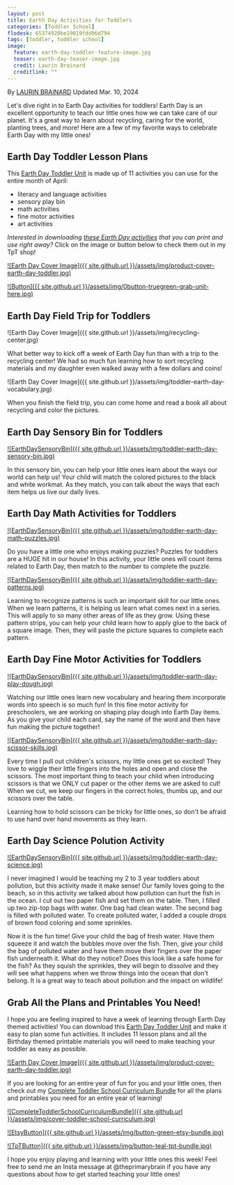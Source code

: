 ```yaml
---
layout: post
title: Earth Day Activities for Toddlers
categories: [Toddler School]
flodesk: 65374920be19019fdd96d794
tags: [toddler, toddler school]
image:
  feature: earth-day-toddler-feature-image.jpg
  teaser: earth-day-teaser-image.jpg
  credit: Laurin Brainard
  creditlink: ""
---
```

By [LAURIN BRAINARD](https://theprimarybrain.com/menu/about/) Updated Mar. 10, 2024

Let's dive right in to Earth Day activities for toddlers! Earth Day is an excellent opportunity to teach our little ones how we can take care of our planet. It's a great way to learn about recycling, caring for the world, planting trees, and more! Here are a few of my favorite ways to celebrate Earth Day with my little ones!

## Earth Day Toddler Lesson Plans
This [Earth Day Toddler Unit](https://www.teacherspayteachers.com/Product/Earth-Day-Theme-Toddler-Activities-Lesson-Plans-Preschool-Curriculum-11100012?utm_source=PB%20Blog&utm_campaign=Earth%20Day%20Toddler%20Activities) is made up of 11 activities you can use for the entire month of April:
- literacy and language activities
- sensory play bin 
- math activities
- fine motor activities
- art activities

_Interested in downloading [these Earth Day activities](https://www.teacherspayteachers.com/Product/Earth-Day-Theme-Toddler-Activities-Lesson-Plans-Preschool-Curriculum-11100012?utm_source=PB%20Blog&utm_campaign=Earth%20Day%20Toddler%20Activities) that you can print and use right away?_ Click on the image or button below to check them out in my TpT shop! 

[![Earth Day Cover Image]({{ site.github.url }}/assets/img/product-cover-earth-day-toddler.jpg)](https://www.teacherspayteachers.com/Product/Earth-Day-Theme-Toddler-Activities-Lesson-Plans-Preschool-Curriculum-11100012?utm_source=PB%20Blog&utm_campaign=Earth%20Day%20Toddler%20Activities)

[![Button]({{ site.github.url }}/assets/img/0button-truegreen-grab-unit-here.jpg)](https://www.teacherspayteachers.com/Product/Earth-Day-Theme-Toddler-Activities-Lesson-Plans-Preschool-Curriculum-11100012?utm_source=PB%20Blog&utm_campaign=Earth%20Day%20Toddler%20Activities)

## Earth Day Field Trip for Toddlers

![Earth Day Cover Image]({{ site.github.url }}/assets/img/recycling-center.jpg)

What better way to kick off a week of Earth Day fun than with a trip to the recycling center! We had so much fun learning how to sort recycling materials and my daughter even walked away with a few dollars and coins! 

![Earth Day Cover Image]({{ site.github.url }}/assets/img/toddler-earth-day-vocabulary.jpg)

When you finish the field trip, you can come home and read a book all about recycling and color the pictures.

## Earth Day Sensory Bin for Toddlers

[![EarthDaySensoryBin]({{ site.github.url }}/assets/img/toddler-earth-day-sensory-bin.jpg)](https://www.teacherspayteachers.com/Product/Earth-Day-Theme-Toddler-Activities-Lesson-Plans-Preschool-Curriculum-11100012?utm_source=PB%20Blog&utm_campaign=Earth%20Day%20Toddler%20Activities)

In this sensory bin, you can help your little ones learn about the ways our world can help us! Your child will match the colored pictures to the black and white workmat. As they match, you can talk about the ways that each item helps us live our daily lives. 

## Earth Day Math Activities for Toddlers

[![EarthDaySensoryBin]({{ site.github.url }}/assets/img/toddler-earth-day-math-puzzles.jpg)](https://www.teacherspayteachers.com/Product/Earth-Day-Theme-Toddler-Activities-Lesson-Plans-Preschool-Curriculum-11100012?utm_source=PB%20Blog&utm_campaign=Earth%20Day%20Toddler%20Activities)

Do you have a little one who enjoys making puzzles? Puzzles for toddlers are a HUGE hit in our house! In this activity, your little ones will count items related to Earth Day, then match to the number to complete the puzzle. 


[![EarthDaySensoryBin]({{ site.github.url }}/assets/img/toddler-earth-day-patterns.jpg)](https://www.teacherspayteachers.com/Product/Earth-Day-Theme-Toddler-Activities-Lesson-Plans-Preschool-Curriculum-11100012?utm_source=PB%20Blog&utm_campaign=Earth%20Day%20Toddler%20Activities)

Learning to recognize patterns is such an important skill for our little ones. When we learn patterns, it is helping us learn what comes next in a series. This will apply to so many other areas of life as they grow. Using these pattern strips, you can help your child learn how to apply glue to the back of a square image. Then, they will paste the picture squares to complete each pattern. 

## Earth Day Fine Motor Activities for Toddlers

[![EarthDaySensoryBin]({{ site.github.url }}/assets/img/toddler-earth-day-play-dough.jpg)](https://www.teacherspayteachers.com/Product/Earth-Day-Theme-Toddler-Activities-Lesson-Plans-Preschool-Curriculum-11100012?utm_source=PB%20Blog&utm_campaign=Earth%20Day%20Toddler%20Activities)

Watching our little ones learn new vocabulary and hearing them incorporate words into speech is so much fun! In this fine motor activity for preschoolers, we are working on shaping play dough into Earth Day items. As you give your child each card, say the name of the word and then have fun making the picture together!

[![EarthDaySensoryBin]({{ site.github.url }}/assets/img/toddler-earth-day-scissor-skills.jpg)](https://www.teacherspayteachers.com/Product/Earth-Day-Theme-Toddler-Activities-Lesson-Plans-Preschool-Curriculum-11100012?utm_source=PB%20Blog&utm_campaign=Earth%20Day%20Toddler%20Activities)

Every time I pull out children's scissors, my little ones get so excited! They love to wiggle their little fingers into the holes and open and close the scissors. The most important thing to teach your child when introducing scissors is that we ONLY cut paper or the other items we are asked to cut! When we cut, we keep our fingers in the correct holes, thumbs up, and our scissors over the table. 

Learning how to hold scissors can be tricky for little ones, so don't be afraid to use hand over hand movements as they learn. 

## Earth Day Science Polution Activity

[![EarthDaySensoryBin]({{ site.github.url }}/assets/img/toddler-earth-day-science.jpg)](https://www.teacherspayteachers.com/Product/Earth-Day-Theme-Toddler-Activities-Lesson-Plans-Preschool-Curriculum-11100012?utm_source=PB%20Blog&utm_campaign=Earth%20Day%20Toddler%20Activities)

I never imagined I would be teaching my 2 to 3 year toddlers about pollution, but this activity made it make sense! Our family loves going to the beach, so in this activity we talked about how pollution can hurt the fish in the ocean. I cut out two paper fish and set them on the table. Then, I filled up two zip-top bags with water. One bag had clean water. The second bag is filled with polluted water. To create polluted water, I added a couple drops of brown food coloring and some sprinkles. 

Now it is the fun time! Give your child the bag of fresh water. Have them squeeze it and watch the bubbles move over the fish. Then, give your child the bag of polluted water and have them move their fingers over the paper fish underneath it. What do they notice? Does this look like a safe home for the fish? As they squish the sprinkles, they will begin to dissolve and they will see what happens when we throw things into the ocean that don't belong. It is a great way to teach about pollution and the impact on wildlife!

## Grab All the Plans and Printables You Need!

I hope you are feeling inspired to have a week of learning through Earth Day themed activities! You can download this [Earth Day Toddler Unit](https://www.teacherspayteachers.com/Product/Earth-Day-Theme-Toddler-Activities-Lesson-Plans-Preschool-Curriculum-11100012?utm_source=PB%20Blog&utm_campaign=Earth%20Day%20Toddler%20Activities) and make it easy to plan some fun activities. It includes 11 lesson plans and all the Birthday themed printable materials you will need to make teaching your toddler as easy as possible. 

[![Earth Day Cover Image]({{ site.github.url }}/assets/img/product-cover-earth-day-toddler.jpg)](https://www.teacherspayteachers.com/Product/Earth-Day-Theme-Toddler-Activities-Lesson-Plans-Preschool-Curriculum-11100012?utm_source=PB%20Blog&utm_campaign=Earth%20Day%20Toddler%20Activities)

If you are looking for an entire year of fun for you and your little ones, then check out my [Complete Toddler School Curriculum Bundle](https://www.teacherspayteachers.com/Product/The-Complete-Toddler-School-Curriculum-Preschool-Activities-Lesson-Plans-9277137?st=d4f10691f6220ae963d64a0926662e73&utm_source=PB%20BLOG&utm_campaign=Complete%20Toddler%20Bundle%20TextLink) for all the plans and printables you need for an entire year of learning!

[![CompleteToddlerSchoolCurriculumBundle]({{ site.github.url }}/assets/img/cover-toddler-school-curriculum.jpg)](https://www.teacherspayteachers.com/Product/The-Complete-Toddler-School-Curriculum-Preschool-Activities-Lesson-Plans-9277137?st=d4f10691f6220ae963d64a0926662e73&utm_source=PB%20BLOG&utm_campaign=Complete%20Toddler%20Bundle%20Cover)

[![EtsyButton]({{ site.github.url }}/assets/img/button-green-etsy-bundle.jpg)](https://theprimarybrain.etsy.com/listing/1575955240)

[![TpTButton]({{ site.github.url }}/assets/img/button-teal-tpt-bundle.jpg)](https://www.teacherspayteachers.com/Product/The-Complete-Toddler-School-Curriculum-Preschool-Activities-Lesson-Plans-9277137?st=d4f10691f6220ae963d64a0926662e73&utm_source=PB%20BLOG&utm_campaign=Complete%20Toddler%20Bundle%20Button)

I hope you enjoy playing and learning with your little ones this week! Feel free to send me an Insta message at @theprimarybrain if you have any questions about how to get started teaching your little ones!



